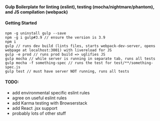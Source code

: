 #### Gulp Boilerplate for linting (eslint), testing (mocha/nightmare/phantom), and JS compilation (webpack)

#### Getting Started
```
npm -g uninstall gulp --save
npm -g i gulp#3.9 // ensure the version is 3.9
npm i
gulp // runs dev build (lints files, starts webpack-dev-server, opens webpage at localhost:3001) with livereload for JS
gulp -e prod // runs prod build => uglifies JS
gulp mocha // while server is running in separate tab, runs all tests
gulp mocha -f something-spec // runs the test for test/**/something-spec.js
gulp test // must have server NOT running, runs all tests
```

#### TODO:
- add environmental specific eslint rules
- agree on useful eslint rules
- add Karma testing with Browserstack
- add React .jsx support
- probably lots of other stuff
